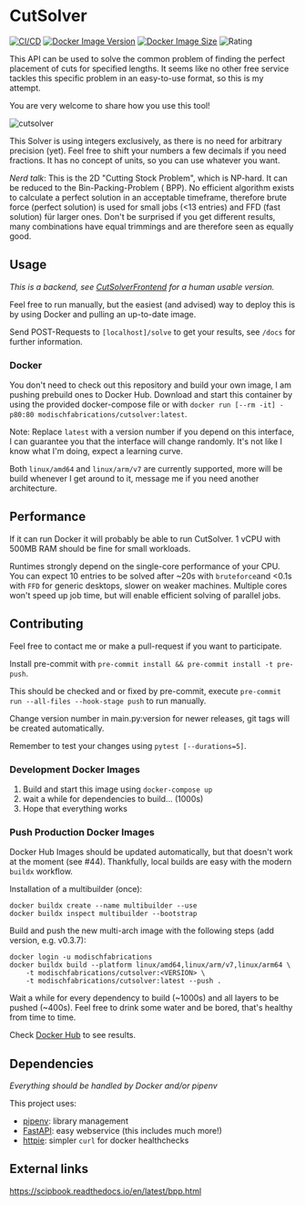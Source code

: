 # CutSolver

[![CI/CD](https://github.com/ModischFabrications/CutSolver/actions/workflows/ci.yml/badge.svg)](https://github.com/ModischFabrications/CutSolver/actions/workflows/ci.yml)
[![Docker Image Version](https://img.shields.io/docker/v/modischfabrications/cutsolver.svg)](https://hub.docker.com/repository/docker/modischfabrications/cutsolver)
[![Docker Image Size](https://img.shields.io/docker/image-size/modischfabrications/cutsolver.svg)](https://hub.docker.com/repository/docker/modischfabrications/cutsolver)
![Rating](https://img.shields.io/badge/rating-awesome-brightgreen.svg)

This API can be used to solve the common problem of finding the perfect placement of cuts for specified lengths.
It seems like no other free service tackles this specific problem in an easy-to-use format, so this is my attempt.

You are very welcome to share how you use this tool!

![cutsolver](https://user-images.githubusercontent.com/25404728/53304884-fb9c4980-387a-11e9-9a49-330369befc44.png)

This Solver is using integers exclusively, as there is no need for arbitrary precision (yet).
Feel free to shift your numbers a few decimals if you need fractions.
It has no concept of units, so you can use whatever you want.

*Nerd talk*: This is the 2D "Cutting Stock Problem", which is NP-hard. It can be reduced to the Bin-Packing-Problem (
BPP).
No efficient algorithm exists to calculate a perfect solution in an acceptable timeframe, therefore brute force (perfect
solution)
is used for small jobs (<13 entries) and FFD (fast solution) für larger ones. Don't be surprised if you get different
results,
many combinations have equal trimmings and are therefore seen as equally good.

## Usage

*This is a backend, see [CutSolverFrontend](https://github.com/ModischFabrications/CutSolverFrontend) for a human usable
version.*

Feel free to run manually, but the easiest (and advised) way to deploy this is by using Docker and pulling an up-to-date
image.

Send POST-Requests to `[localhost]/solve` to get your results, see `/docs` for further information.

### Docker

You don't need to check out this repository and build your own image, I am pushing prebuild ones to Docker Hub.
Download and start this container by using the provided docker-compose file or
with `docker run [--rm -it] -p80:80 modischfabrications/cutsolver:latest`.

Note: Replace `latest` with a version number if you depend on this interface, I can guarantee you that the interface
will change randomly. It's not like I know what I'm doing, expect a learning curve.

Both `linux/amd64` and `linux/arm/v7` are currently supported, more will be build whenever I get around to it, message
me if
you need another architecture.

## Performance

If it can run Docker it will probably be able to run CutSolver.
1 vCPU with 500MB RAM should be fine for small workloads.

Runtimes strongly depend on the single-core performance of your CPU.
You can expect 10 entries to be solved after ~20s with `bruteforce`and <0.1s with `FFD` for generic desktops, slower on
weaker machines.
Multiple cores won't speed up job time, but will enable efficient solving of parallel jobs.

## Contributing

Feel free to contact me or make a pull-request if you want to participate.

Install pre-commit with `pre-commit install && pre-commit install -t pre-push`.

This should be checked and or fixed by pre-commit, execute `pre-commit run --all-files --hook-stage push` to run
manually.

Change version number in main.py:version for newer releases, git tags will be created automatically.

Remember to test your changes using `pytest [--durations=5]`.

### Development Docker Images

1. Build and start this image using `docker-compose up`
2. wait a while for dependencies to build... (1000s)
3. Hope that everything works

### Push Production Docker Images

Docker Hub Images should be updated automatically, but that doesn't work at the moment (see #44).
Thankfully, local builds are easy with the modern `buildx` workflow.

Installation of a multibuilder (once):

```
docker buildx create --name multibuilder --use
docker buildx inspect multibuilder --bootstrap
```

Build and push the new multi-arch image with the following steps (add version, e.g. v0.3.7):

```
docker login -u modischfabrications
docker buildx build --platform linux/amd64,linux/arm/v7,linux/arm64 \
    -t modischfabrications/cutsolver:<VERSION> \
    -t modischfabrications/cutsolver:latest --push .
```

Wait a while for every dependency to build (~1000s) and all layers to be pushed (~400s). Feel free to drink some water
and be bored, that's healthy from time to time.

Check [Docker Hub](https://hub.docker.com/repository/docker/modischfabrications/cutsolver) to see results.

## Dependencies

*Everything should be handled by Docker and/or pipenv*

This project uses:

* [pipenv](https://github.com/pypa/pipenv): library management
* [FastAPI](https://github.com/tiangolo/fastapi): easy webservice (this includes much more!)
* [httpie](https://github.com/jakubroztocil/httpie): simpler `curl` for docker healthchecks

## External links

<https://scipbook.readthedocs.io/en/latest/bpp.html>
